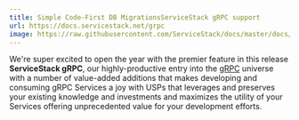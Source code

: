 ```yaml
---
title: Simple Code-First DB MigrationsServiceStack gRPC support
url: https://docs.servicestack.net/grpc
image: https://raw.githubusercontent.com/ServiceStack/docs/master/docs/images/grpc/grpc-horizontal-color.svg
---
```


We're super excited to open the year with the premier feature in this release **ServiceStack gRPC**, our highly-productive entry into the
[gRPC](https://grpc.io) universe with a number of value-added additions that makes developing and consuming gRPC Services a joy with USPs
that leverages and preserves your existing knowledge and investments and maximizes the utility of your Services offering unprecedented value
for your development efforts.
